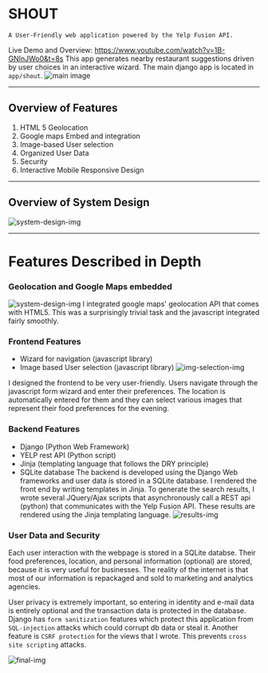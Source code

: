 # SHOUT
`A User-Friendly web application powered by the Yelp Fusion API.`

Live Demo and Overview: https://www.youtube.com/watch?v=1B-GNInJWo0&t=8s
This app generates nearby restaurant suggestions driven by user choices in an interactive wizard. The main django app is located in `app/shout`.
![main image](https://github.com/andrewjton/SHOUT/blob/master/readme_imgs/main.png)



------------------------------------------------------------------------


## Overview of Features
1. HTML 5 Geolocation
2. Google maps Embed and integration
3. Image-based User selection
4. Organized User Data
5. Security 
6. Interactive Mobile Responsive Design


------------------------------------------------------------------------


## Overview of System Design
![system-design-img](https://github.com/andrewjton/SHOUT/blob/master/readme_imgs/system-design.png)


------------------------------------------------------------------------


# Features Described in Depth

### Geolocation and Google Maps embedded
![system-design-img](https://github.com/andrewjton/SHOUT/blob/master/readme_imgs/maps.png)
I integrated google maps' geolocation API that comes with HTML5. This was a surprisingly trivial task and the javascript integrated fairly smoothly.

### Frontend Features
- Wizard for navigation (javascript library)
- Image based User selection (javascript library)
![img-selection-img](https://github.com/andrewjton/SHOUT/blob/master/readme_imgs/image-based.png)

I designed the frontend to be very user-friendly. Users navigate through the javascript form wizard and enter their preferences. The location is automatically entered for them and they can select various images that represent their food preferences for the evening.


### Backend Features
- Django (Python Web Framework)
- YELP rest API (Python script)
- Jinja (templating language that follows the DRY principle)
- SQLite database
The backend is developed using the Django Web frameworks and user data is stored in a SQLite database. I rendered the front end by writing templates in Jinja. To generate the search results, I wrote several JQuery/Ajax scripts that asynchronously call a REST api (python) that communicates with the Yelp Fusion API. These results are rendered using the Jinja templating language.
![results-img](https://github.com/andrewjton/SHOUT/blob/master/readme_imgs/results.png)

### User Data and Security
Each user interaction with the webpage is stored in a SQLite databse. Their food preferences, location, and personal information (optional) are stored, because it is very useful for businesses. The reality of the internet is that most of our information is repackaged and sold to marketing and analytics agencies. 

User privacy is extremely important, so entering in identity and e-mail data is entirely optional and the transaction data is protected in the database. Django has `form sanitization` features which protect this application from `SQL-injection` attacks which could corrupt db data or steal it. Another feature is `CSRF protection` for the views that I wrote. This prevents `cross site scripting` attacks.

![final-img](https://github.com/andrewjton/SHOUT/blob/master/readme_imgs/final.png)
